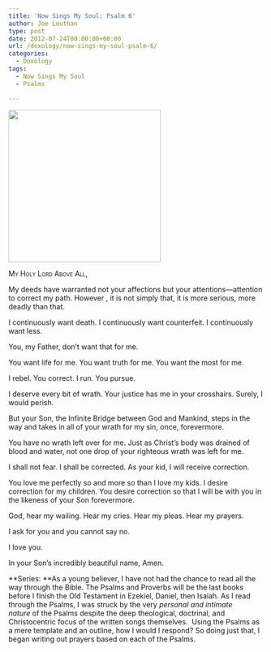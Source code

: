 ```yaml
---
title: 'Now Sings My Soul: Psalm 6'
author: Joe Louthan
type: post
date: 2012-07-24T00:00:00+00:00
url: /doxology/now-sings-my-soul-psalm-6/
categories:
  - Doxology
tags:
  - Now Sings My Soul
  - Psalms

---
```

[<img class="alignright size-medium wp-image-1163" title="red-tulip-" alt="" src="https://i2.wp.com/theologic.us/wp-content/uploads/2012/10/red-tulip-.jpg?resize=300%2C300" width="300" height="300" srcset="https://i2.wp.com/theologic.us/wp-content/uploads/2012/10/red-tulip-.jpg?resize=300%2C300 300w, https://i2.wp.com/theologic.us/wp-content/uploads/2012/10/red-tulip-.jpg?resize=150%2C150 150w, https://i2.wp.com/theologic.us/wp-content/uploads/2012/10/red-tulip-.jpg?w=1024 1024w" sizes="(max-width: 300px) 100vw, 300px" data-recalc-dims="1" />][1]

<div style="font-variant: small-caps;">
  My Holy Lord Above All,
</div>

My deeds have warranted not your affections but your attentions—attention to correct my path. However , it is not simply that, it is more serious, more deadly than that.

I continuously want death. I continuously want counterfeit. I continuously want less.

You, my Father, don’t want that for me.

You want life for me. You want truth for me. You want the most for me.

I rebel. You correct. I run. You pursue.

I deserve every bit of wrath. Your justice has me in your crosshairs. Surely, I would perish.

But your Son, the Infinite Bridge between God and Mankind, steps in the way and takes in all of your wrath for my sin, once, forevermore.

You have no wrath left over for me. Just as Christ’s body was drained of blood and water, not one drop of your righteous wrath was left for me.

I shall not fear. I shall be corrected. As your kid, I will receive correction.

You love me perfectly so and more so than I love my kids. I desire correction for my children. You desire correction so that I will be with you in the likeness of your Son forevermore.

God, hear my wailing. Hear my cries. Hear my pleas. Hear my prayers.

I ask for you and you cannot say no.

I love you.

In your Son&#8217;s incredibly beautiful name, Amen.

**Series: **As a young believer, I have not had the chance to read all the way through the Bible. The Psalms and Proverbs will be the last books before I finish the Old Testament in Ezekiel, Daniel, then Isaiah. As I read through the Psalms, I was struck by the very _personal and intimate nature_ of the Psalms despite the deep theological, doctrinal, and Christocentric focus of the written songs themselves.  Using the Psalms as a mere template and an outline, how I would I respond? So doing just that, I began writing out prayers based on each of the Psalms.

 [1]: https://i2.wp.com/theologic.us/wp-content/uploads/2012/10/red-tulip-.jpg